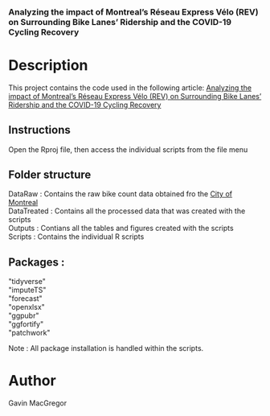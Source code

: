 ### Analyzing the impact of Montreal’s Réseau Express Vélo (REV) on Surrounding Bike Lanes’ Ridership and the COVID-19 Cycling Recovery

# Description
This project contains the code used in the following article: 
[Analyzing the impact of Montreal’s Réseau Express Vélo (REV) on Surrounding Bike Lanes’ Ridership and the COVID-19 Cycling Recovery]()

## Instructions

Open the Rproj file, then access the individual scripts from the file menu <br/>

## Folder structure 

DataRaw : Contains the raw bike count data obtained fro the [City of Montreal](https://donnees.montreal.ca/en/dataset/velos-comptage) <br/>
DataTreated : Contains all the processed data that was created with the scripts <br/>
Outputs : Contians all the tables and figures created with the scripts <br/>
Scripts : Contains the individual R scripts <br/>

## Packages : 
"tidyverse" <br/>
"imputeTS" <br/>
"forecast" <br/>
"openxlsx" <br/>
"ggpubr" <br/>
"ggfortify" <br/>
"patchwork" <br/>

Note : All package installation is handled within the scripts.

# Author

Gavin MacGregor
